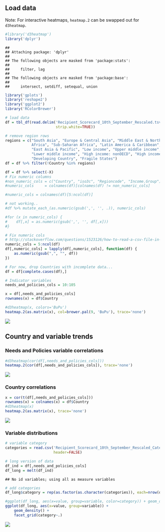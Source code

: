 Load data
---------

Note: For interactive heatmaps, `heatmap.2` can be swapped out for `d3heatmap`.

``` r
#library('d3heatmap')
library('dplyr')
```

    ## 
    ## Attaching package: 'dplyr'
    ## 
    ## The following objects are masked from 'package:stats':
    ## 
    ##     filter, lag
    ## 
    ## The following objects are masked from 'package:base':
    ## 
    ##     intersect, setdiff, setequal, union

``` r
library('gplots')
library('reshape2')
library('ggplot2')
library('RColorBrewer')

# load data
df = tbl_df(read.delim('Recipient_Scorecard_10th_September_Rescaled.tsv',
                       strip.white=TRUE))

# remove region rows
regions = c("South Asia", "Europe & Central Asia", "Middle East & North
            Africa", "Sub-Saharan Africa", "Latin America & Caribbean", 
            "East Asia & Pacific", "Low income", "Upper middle income", 
            "Lower middle income", "High income: nonOECD", "High income: OECD",
            "Developing Country", "Fragile States")
df = df %>% filter(!Country %in% regions)

df = df %>% select(-X)
# Fix numeric columns
#non_numeric_cols = c("Country", "iso3c", "Regioncode", "Income.Group")
#numeric_cols     = colnames(df)[colnames(df) != non_numeric_cols]

#numeric_cols = colnames(df)[5:ncol(df)]

# not working..
#df %>% mutate_each_(as.numeric(gsub(',', '', .)), numeric_cols)

#for (x in numeric_cols) {
#    df[,x] = as.numeric(gsub(',', '', df[,x]))
#}

# Fix numeric cols
# http://stackoverflow.com/questions/1523126/how-to-read-a-csv-file-in-r-where-some-numbers-contain-commas
numeric_cols = 5:ncol(df)
df[,numeric_cols] = lapply(df[,numeric_cols], function(df) {
    as.numeric(gsub(",", "", df))
})

# For now, drop Countries with incomplete data...
df = df[complete.cases(df),]

# Indicator variables
needs_and_policies_cols = 10:105

x = df[,needs_and_policies_cols]
rownames(x) = df$Country

#d3heatmap(x, colors='BuPu')
heatmap.2(as.matrix(x), col=brewer.pal(9, 'BuPu'), trace='none')
```

![](README_files/figure-markdown_github/load_data-1.png)

Country and variable trends
---------------------------

### Needs and Policies variable correlations

``` r
#d3heatmap(cor(df[,needs_and_policies_cols]))
heatmap.2(cor(df[,needs_and_policies_cols]), trace='none')
```

![](README_files/figure-markdown_github/needs_and_policies_variable_heatmap-1.png)

### Country correlations

``` r
x = cor(t(df[,needs_and_policies_cols]))
rownames(x) = colnames(x) = df$Country
#d3heatmap(x)
heatmap.2(as.matrix(x), trace='none')
```

![](README_files/figure-markdown_github/needs_and_policies_variable_heatmap-1-1.png)

### Variable distributions

``` r
# variable category
categories = read.csv('Recipient_Scorecard_10th_September_Rescaled_Categories.csv',
                      header=FALSE)

# long version of data
df_ind = df[,needs_and_policies_cols]
df_long = melt(df_ind)
```

    ## No id variables; using all as measure variables

``` r
# add categories
df_long$category = rep(as.factor(as.character(categories)), each=nrow(df_ind))

#ggplot(df_long, aes(x=value, group=variable, color=category)) + geom_density()
ggplot(df_long, aes(x=value, group=variable)) + 
    geom_density() +
    facet_grid(category~.)
```

![](README_files/figure-markdown_github/variable_densities-1.png)

